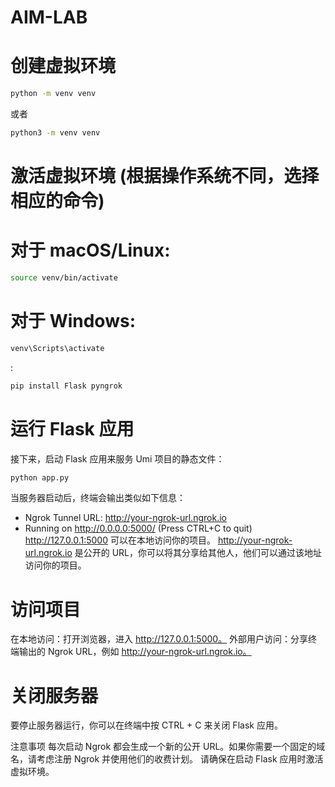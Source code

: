 # AIM-LAB

# 创建虚拟环境
```sh
python -m venv venv
```
或者
```sh
python3 -m venv venv
```
# 激活虚拟环境 (根据操作系统不同，选择相应的命令)

# 对于 macOS/Linux:
```sh
source venv/bin/activate
```

# 对于 Windows:
```sh
venv\Scripts\activate

```
:
```sh
pip install Flask pyngrok
```
# 运行 Flask 应用
接下来，启动 Flask 应用来服务 Umi 项目的静态文件：

```sh 
python app.py

```

当服务器启动后，终端会输出类似如下信息：

 * Ngrok Tunnel URL: http://your-ngrok-url.ngrok.io
 * Running on http://0.0.0.0:5000/ (Press CTRL+C to quit)
http://127.0.0.1:5000 可以在本地访问你的项目。
http://your-ngrok-url.ngrok.io 是公开的 URL，你可以将其分享给其他人，他们可以通过该地址访问你的项目。


# 访问项目
在本地访问：打开浏览器，进入 http://127.0.0.1:5000。
外部用户访问：分享终端输出的 Ngrok URL，例如 http://your-ngrok-url.ngrok.io。

# 关闭服务器
要停止服务器运行，你可以在终端中按 CTRL + C 来关闭 Flask 应用。

注意事项
每次启动 Ngrok 都会生成一个新的公开 URL。如果你需要一个固定的域名，请考虑注册 Ngrok 并使用他们的收费计划。
请确保在启动 Flask 应用时激活虚拟环境。